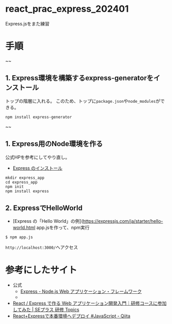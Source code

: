 # react_prac_express_202401
Express.jsをまた練習

# 手順
~~
## 1. Express環境を構築するexpress-generatorをインストール
トップの階層に入れる。
このため、トップに`package.json`や`node_modules`ができる。
```
npm install express-generator
```
~~
## 1. Express用のNode環境を作る
公式HPを参考にしてやり直し。
- [Express のインストール](https://expressjs.com/ja/starter/installing.html)
```
mkdir express_app
cd express_app
npm init
npm install express
```

## 2. ExpressでHelloWorld
- [Express の「Hello World」の例](https://expressjs.com/ja/starter/hello-world.html
app.jsを作って、npm実行
```
$ npm app.js
```
`http://localhost:3000/`へアクセス


# 参考にしたサイト
- 公式
  - [Express - Node.js Web アプリケーション・フレームワーク](https://expressjs.com/ja/)
  - 
- [React / Express で作る Web アプリケーション開発入門｜研修コースに参加してみた | SEプラス 研修 Topics](https://www.seplus.jp/dokushuzemi/blog/2021/12/tutorial_react_express.html)
- [React+Expressで本番環境へデプロイ #JavaScript - Qiita](https://qiita.com/creaporta/items/aedc6f7510cfb5f6352e)
